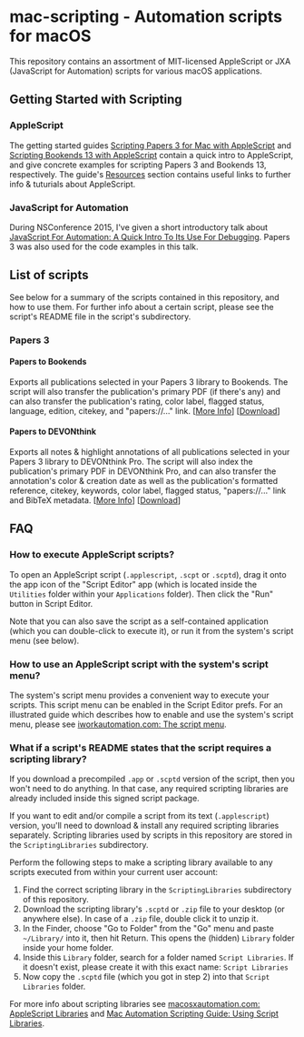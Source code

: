 # mac-scripting - Automation scripts for macOS

This repository contains an assortment of MIT-licensed AppleScript or JXA (JavaScript for Automation) scripts for various macOS applications.


## Getting Started with Scripting

### AppleScript

The getting started guides [Scripting Papers 3 for Mac with AppleScript](https://extracts.github.io/mac-scripting/Papers3/Getting_Started) and [Scripting Bookends 13 with AppleScript](https://extracts.github.io/mac-scripting/Bookends/Getting_Started) contain a quick intro to AppleScript, and give concrete examples for scripting Papers 3 and Bookends 13, respectively. The guide's [Resources](https://extracts.github.io/mac-scripting/Bookends/Getting_Started#resources) section contains useful links to further info & tuturials about AppleScript.

### JavaScript for Automation

During NSConference 2015, I've given a short introductory talk about [JavaScript For Automation: A Quick Intro To Its Use For Debugging](https://vimeo.com/124349703). Papers 3 was also used for the code examples in this talk.


## List of scripts

See below for a summary of the scripts contained in this repository, and how to use them. For further info about a certain script, please see the script's README file in the script's subdirectory.

### Papers 3

#### Papers to Bookends

Exports all publications selected in your Papers 3 library to Bookends. The script will also transfer the publication's primary PDF (if there's any) and can also transfer the publication's rating, color label, flagged status, language, edition, citekey, and "papers://..." link. [[More Info](https://github.com/extracts/mac-scripting/tree/master/Papers3/Papers_To_Bookends)] [[Download](https://github.com/extracts/mac-scripting/raw/master/Papers3/Papers_To_Bookends/Papers_To_Bookends.app.zip)]

#### Papers to DEVONthink

Exports all notes & highlight annotations of all publications selected in your Papers 3 library to DEVONthink Pro. The script will also index the publication's primary PDF in DEVONthink Pro, and can also transfer the annotation's color & creation date as well as the publication's formatted reference, citekey, keywords, color label, flagged status, "papers://..." link and BibTeX metadata. [[More Info](https://github.com/extracts/mac-scripting/tree/master/Papers3/Papers_To_DEVONthink)] [[Download](https://github.com/extracts/mac-scripting/raw/master/Papers3/Papers_To_DEVONthink/Papers_To_DEVONthink.app.zip)]


## FAQ

### How to execute AppleScript scripts?

To open an AppleScript script (`.applescript`, `.scpt` or `.scptd`), drag it onto the app icon of the "Script Editor" app (which is located inside the `Utilities` folder within your `Applications` folder). Then click the "Run" button in Script Editor.

Note that you can also save the script as a self-contained application (which you can double-click to execute it), or run it from the system's script menu (see below).

### How to use an AppleScript script with the system's script menu?

The system's script menu provides a convenient way to execute your scripts. This script menu can be enabled in the Script Editor prefs. For an illustrated guide which describes how to enable and use the system's script menu, please see [iworkautomation.com: The script menu](https://iworkautomation.com/numbers/script-menu.html).

### What if a script's README states that the script requires a scripting library?

If you download a precompiled `.app` or `.scptd` version of the script, then you won't need to do anything. In that case, any required scripting libraries are already included inside this signed script package.

If you want to edit and/or compile a script from its text (`.applescript`) version, you'll need to download & install any required scripting libraries separately. Scripting libraries used by scripts in this repository are stored in the `ScriptingLibraries` subdirectory.

Perform the following steps to make a scripting library available to any scripts executed from within your current user account:

1. Find the correct scripting library in the `ScriptingLibraries` subdirectory of this repository.
2. Download the scripting library's `.scptd` or `.zip` file to your desktop (or anywhere else). In case of a `.zip` file, double click it to unzip it.
3. In the Finder, choose "Go to Folder" from the "Go" menu and paste `~/Library/` into it, then hit Return. This opens the (hidden) `Library` folder inside your home folder.
4. Inside this `Library` folder, search for a folder named `Script Libraries`. If it doesn't exist, please create it with this exact name: `Script Libraries`
5. Now copy the `.scptd` file (which you got in step 2) into that `Script Libraries` folder.

For more info about scripting libraries see [macosxautomation.com: AppleScript Libraries](https://macosxautomation.com/mavericks/libraries/index.html) and [Mac Automation Scripting Guide: Using Script Libraries](https://developer.apple.com/library/content/documentation/LanguagesUtilities/Conceptual/MacAutomationScriptingGuide/UseScriptLibraries.html#//apple_ref/doc/uid/TP40016239-CH36-SW1).

